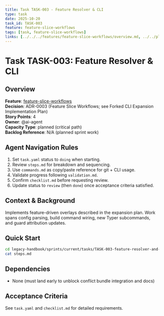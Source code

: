 ```yaml
---
title: Task TASK-003 - Feature Resolver & CLI
type: task
date: 2025-10-20
task_id: TASK-003
feature: feature-slice-workflows
tags: [task, feature-slice-workflows]
links: [../../../features/feature-slice-workflows/overview.md, ../../plan.md, ../../../../Forked CLI Expansion Implementation Plan.md]
---
```


# Task TASK-003: Feature Resolver & CLI

## Overview
**Feature**: [feature-slice-workflows](../../../features/feature-slice-workflows/overview.md)  
**Decision**: ADR-0003 (Feature Slice Workflows; see Forked CLI Expansion Implementation Plan)  
**Story Points**: 4  
**Owner**: @ai-agent  
**Capacity Type**: planned (critical path)  
**Backlog Reference**: N/A (planned sprint work)

## Agent Navigation Rules
1. Set `task.yaml` status to `doing` when starting.
2. Review `steps.md` for breakdown and sequencing.
3. Use `commands.md` as copy/paste reference for git + CLI usage.
4. Validate progress following `validation.md`.
5. Confirm `checklist.md` before requesting review.
6. Update status to `review` (then `done`) once acceptance criteria satisfied.

## Context & Background
Implements feature-driven overlays described in the expansion plan. Work spans config parsing, build command wiring, new Typer subcommands, and guard attribution updates.

## Quick Start
```bash
cd legacy-handbook/sprints/current/tasks/TASK-003-feature-resolver-and-cli/
cat steps.md
```

## Dependencies
- None (must land early to unblock conflict bundle integration and docs)

## Acceptance Criteria
See `task.yaml` and `checklist.md` for detailed requirements.
